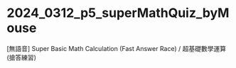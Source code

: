 # 2024_0312_p5_superMathQuiz_byMouse
[無語音] Super Basic Math Calculation (Fast Answer Race) / 超基礎數學運算(搶答練習)  
